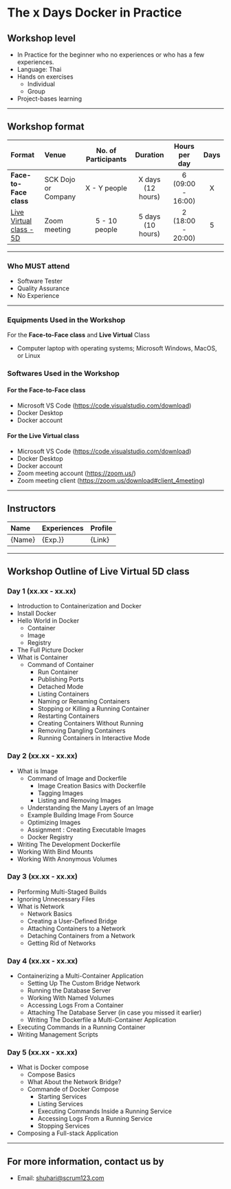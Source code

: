 # The x Days Docker in Practice

## Workshop level

- In Practice for the beginner who no experiences or who has a few experiences.
- Language: Thai
- Hands on exercises
  - Individual
  - Group
- Project-bases learning

---

## Workshop format

Format | Venue | No. of Participants | Duration | Hours per day | Days |
:----- | :----- | :-----: | :-----: | :-----: | :-----: |
**Face-to-Face class** | SCK Dojo or Company | X - Y people |X days (12 hours) | 6 (09:00 - 16:00) | X |
[Live Virtual class - 5D](#workshop-outline-of-live-virtual-5d-class) | Zoom meeting | 5 - 10 people |5 days (10 hours) | 2 (18:00 - 20:00) | 5 |

---

### Who **MUST** attend

- Software Tester
- Quality Assurance
- No Experience

---

### Equipments Used in the Workshop

For the **Face-to-Face class** and **Live Virtual** Class

- Computer laptop with operating systems; Microsoft Windows, MacOS, or Linux

### Softwares Used in the Workshop

#### For the **Face-to-Face class**

- Microsoft VS Code (<https://code.visualstudio.com/download>)
- Docker Desktop
- Docker account

#### For the **Live Virtual class**

- Microsoft VS Code (<https://code.visualstudio.com/download>)
- Docker Desktop
- Docker account
- Zoom meeting account (<https://zoom.us/>)
- Zoom meeting client (<https://zoom.us/download#client_4meeting>)

---

## Instructors

| Name | Experiences | Profile |
| :----- | :----- | :----- |
| {Name} | {Exp.}} | {Link} |

---

## Workshop Outline of Live Virtual 5D class

### Day 1 (xx.xx - xx.xx)

- Introduction to Containerization and Docker
- Install Docker
- Hello World in Docker
    - Container
    - Image
    - Registry
- The Full Picture Docker
- What is Container
   - Command of Container
     - Run Container
     - Publishing Ports
     - Detached Mode
     - Listing Containers
     - Naming or Renaming Containers
     - Stopping or Killing a Running Container
     - Restarting Containers
     - Creating Containers Without Running
     - Removing Dangling Containers
     - Running Containers in Interactive Mode 

### Day 2 (xx.xx - xx.xx)

- What is Image
   - Command of Image and Dockerfile
      - Image Creation Basics with Dockerfile
      - Tagging Images
      - Listing and Removing Images
   - Understanding the Many Layers of an Image  
   - Example Building Image From Source
   - Optimizing Images
   - Assignment : Creating Executable Images
   - Docker Registry
- Writing The Development Dockerfile
- Working With Bind Mounts
- Working With Anonymous Volumes

### Day 3 (xx.xx - xx.xx)

- Performing Multi-Staged Builds
- Ignoring Unnecessary Files
- What is Network
  - Network Basics
  - Creating a User-Defined Bridge
  - Attaching Containers to a Network
  - Detaching Containers from a Network
  - Getting Rid of Networks

### Day 4 (xx.xx - xx.xx)

- Containerizing a Multi-Container Application
  - Setting Up The Custom Bridge Network
  - Running the Database Server
  - Working With Named Volumes
  - Accessing Logs From a Container
  - Attaching The Database Server (in case you missed it earlier)
  - Writing The Dockerfile a Multi-Container Application
- Executing Commands in a Running Container
- Writing Management Scripts

### Day 5 (xx.xx - xx.xx)

- What is Docker compose
  - Compose Basics
  - What About the Network Bridge?
  - Commande of Docker Compose
    - Starting Services
    - Listing Services
    - Executing Commands Inside a Running Service
    - Accessing Logs From a Running Service
    - Stopping Services
- Composing a Full-stack Application

---

## For more information, contact us by

- Email: shuhari@scrum123.com
